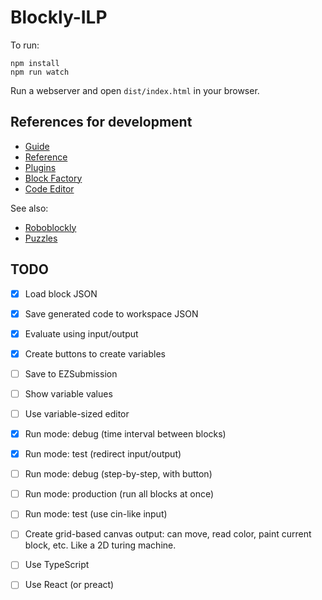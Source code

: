 # Blockly-ILP

To run:

```
npm install
npm run watch
```

Run a webserver and open `dist/index.html` in your browser.

## References for development

- [Guide](https://developers.google.com/blockly/guides/overview)
- [Reference](https://developers.google.com/blockly/reference/js/blockly)
- [Plugins](https://google.github.io/blockly-samples/)
- [Block Factory](https://blockly-demo.appspot.com/static/demos/blockfactory/index.html)
- [Code Editor](https://blockly-demo.appspot.com/static/demos/code/index.html)

See also:

- [Roboblockly](https://roboblocky.com/curriculum/hourofcode/coding/3.php)
- [Puzzles](https://teachinglondoncomputing.org/puzzles/)

## TODO

- [x] Load block JSON
- [x] Save generated code to workspace JSON
- [x] Evaluate using input/output
- [x] Create buttons to create variables
- [ ] Save to EZSubmission

- [ ] Show variable values
- [ ] Use variable-sized editor
- [x] Run mode: debug (time interval between blocks)
- [x] Run mode: test (redirect input/output)
- [ ] Run mode: debug (step-by-step, with button)
- [ ] Run mode: production (run all blocks at once)
- [ ] Run mode: test (use cin-like input)
- [ ] Create grid-based canvas output: can move, read color, paint current block, etc. Like a 2D turing machine.

- [ ] Use TypeScript
- [ ] Use React (or preact)